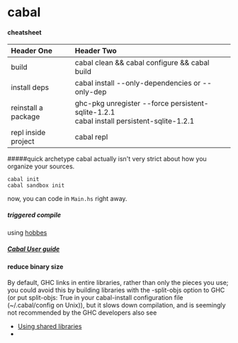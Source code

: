cabal
======


#### cheatsheet
Header One     | Header Two
:------------- | :-------------
build | cabal clean && cabal configure && cabal build
install deps | cabal install --only-dependencies or --only-dep
reinstall a package | ghc-pkg unregister --force persistent-sqlite-1.2.1 <br> cabal install persistent-sqlite-1.2.1
repl inside project | cabal repl


#####quick archetype
cabal actually isn't very strict about how you organize your sources.
```
cabal init
cabal sandbox init
```
now, you can code in `Main.hs` right away.

##### triggered compile
using [hobbes](https://github.com/jhickner/hobbes)

##### [Cabal User guide](http://www.haskell.org/cabal/users-guide/)

#### reduce binary size
By default, GHC links in entire libraries, rather than only the pieces you use; you could avoid this by building libraries with the -split-objs option to GHC (or put split-objs: True in your cabal-install configuration file (~/.cabal/config on Unix)), but it slows down compilation, and is seemingly not recommended by the GHC developers
also see
- [Using shared libraries](http://www.haskell.org/ghc/docs/latest/html/users_guide/using-shared-libs.html)
-
